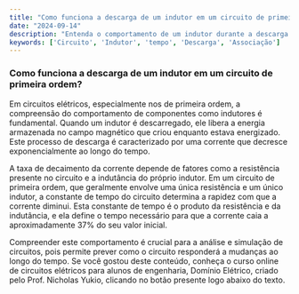 ```yaml
---
title: "Como funciona a descarga de um indutor em um circuito de primeira ordem?"
date: "2024-09-14"
description: "Entenda o comportamento de um indutor durante a descarga em circuitos de primeira ordem."
keywords: ['Circuito', 'Indutor', 'tempo', 'Descarga', 'Associação']
---
```


### Como funciona a descarga de um indutor em um circuito de primeira ordem?

Em circuitos elétricos, especialmente nos de primeira ordem, a compreensão do comportamento de componentes como indutores é fundamental. Quando um indutor é descarregado, ele libera a energia armazenada no campo magnético que criou enquanto estava energizado. Este processo de descarga é caracterizado por uma corrente que decresce exponencialmente ao longo do tempo. 

A taxa de decaimento da corrente depende de fatores como a resistência presente no circuito e a indutância do próprio indutor. Em um circuito de primeira ordem, que geralmente envolve uma única resistência e um único indutor, a constante de tempo do circuito determina a rapidez com que a corrente diminui. Esta constante de tempo é o produto da resistência e da indutância, e ela define o tempo necessário para que a corrente caia a aproximadamente 37% do seu valor inicial.

Compreender este comportamento é crucial para a análise e simulação de circuitos, pois permite prever como o circuito responderá a mudanças ao longo do tempo. Se você gostou deste conteúdo, conheça o curso online de circuitos elétricos para alunos de engenharia, Domínio Elétrico, criado pelo Prof. Nicholas Yukio, clicando no botão presente logo abaixo do texto.